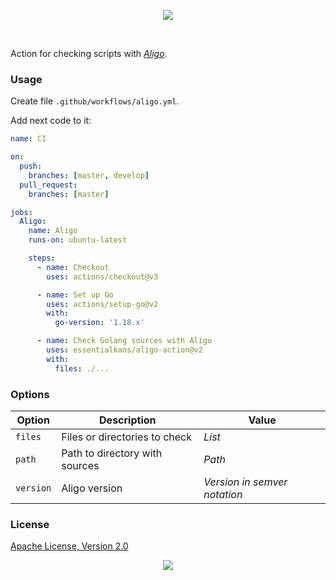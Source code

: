 <p align="center"><a href="#readme"><img src="https://gh.kaos.st/aligo-action.svg"/></a></p>

<br/>

Action for checking scripts with [_Aligo_](https://kaos.sh/aligo).

### Usage

Create file `.github/workflows/aligo.yml`.

Add next code to it:

```yml
name: CI

on:
  push:
    branches: [master, develop]
  pull_request:
    branches: [master]

jobs:
  Aligo:
    name: Aligo
    runs-on: ubuntu-latest

    steps:
      - name: Checkout
        uses: actions/checkout@v3

      - name: Set up Go
        uses: actions/setup-go@v2
        with:
          go-version: '1.18.x'

      - name: Check Golang sources with Aligo
        uses: essentialkaos/aligo-action@v2
        with:
          files: ./...

```

### Options

| Option | Description | Value |
|--------|-------------|--------|
| `files` | Files or directories to check | _List_ |
| `path` | Path to directory with sources | _Path_ |
| `version` | Aligo version | _Version in semver notation_ |

### License

[Apache License, Version 2.0](https://www.apache.org/licenses/LICENSE-2.0)

<p align="center"><a href="https://essentialkaos.com"><img src="https://gh.kaos.st/ekgh.svg"/></a></p>

